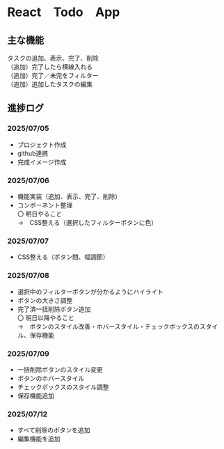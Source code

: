 # React　Todo　App

## 主な機能
タスクの追加、表示、完了、削除  
（追加）完了したら横線入れる  
（追加）完了／未完をフィルター  
（追加）追加したタスクの編集

## 進捗ログ

### 2025/07/05
- プロジェクト作成
- github連携
- 完成イメージ作成  

### 2025/07/06
- 機能実装（追加、表示、完了、削除）
- コンポーネント整理  
〇 明日やること  
→　CSS整える（選択したフィルターボタンに色）  

### 2025/07/07
- CSS整える（ボタン間、幅調節）  

### 2025/07/08
- 選択中のフィルターボタンが分かるようにハイライト
- ボタンの大きさ調整
- 完了済一括削除ボタン追加  
〇 明日以降やること  
→　ボタンのスタイル改善・ホバースタイル・チェックボックスのスタイル、保存機能  

### 2025/07/09
- 一括削除ボタンのスタイル変更
- ボタンのホバースタイル
- チェックボックスのスタイル調整
- 保存機能追加

### 2025/07/12
- すべて削除のボタンを追加
- 編集機能を追加